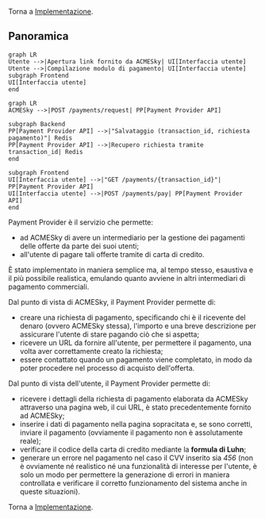 Torna a [Implementazione](../implementazione.md).

## Panoramica

```mermaid
graph LR
Utente -->|Apertura link fornito da ACMESky| UI[Interfaccia utente]
Utente -->|Compilazione modulo di pagamento| UI[Interfaccia utente]
subgraph Frontend
UI[Interfaccia utente]
end
```

```mermaid
graph LR
ACMESky -->|POST /payments/request| PP[Payment Provider API]

subgraph Backend
PP[Payment Provider API] -->|"Salvataggio (transaction_id, richiesta pagamento)"| Redis
PP[Payment Provider API] -->|Recupero richiesta tramite transaction_id| Redis
end

subgraph Frontend
UI[Interfaccia utente] -->|"GET /payments/{transaction_id}"| PP[Payment Provider API]
UI[Interfaccia utente] -->|POST /payments/pay| PP[Payment Provider API]
end
```

Payment Provider è il servizio che permette:

- ad ACMESky di avere un intermediario per la gestione dei pagamenti delle offerte da parte dei suoi utenti;
- all'utente di pagare tali offerte tramite di carta di credito.

È stato implementato in maniera semplice ma, al tempo stesso, esaustiva e il più possibile realistica, emulando quanto avviene in altri intermediari di pagamento commerciali.

Dal punto di vista di ACMESky, il Payment Provider permette di:

- creare una richiesta di pagamento, specificando chi è il ricevente del denaro (ovvero ACMESky stessa), l'importo e una breve descrizione per assicurare l'utente di stare pagando ciò che si aspetta;
- ricevere un URL da fornire all'utente, per permettere il pagamento, una volta aver correttamente creato la richiesta;
- essere contattato quando un pagamento viene completato, in modo da poter procedere nel processo di acquisto dell'offerta.

Dal punto di vista dell'utente, il Payment Provider permette di:

- ricevere i dettagli della richiesta di pagamento elaborata da ACMESky attraverso una pagina web, il cui URL, è stato precedentemente fornito ad ACMESky;
- inserire i dati di pagamento nella pagina sopracitata e, se sono corretti, inviare il pagamento (ovviamente il pagamento non è assolutamente reale);
- verificare il codice della carta di credito mediante la **formula di Luhn**;
- generare un errore nel pagamento nel caso il CVV inserito sia *456* (non è ovviamente né realistico né una funzionalità di interesse per l'utente, è solo un modo per permettere la generazione di errori in maniera controllata e verificare il corretto funzionamento del sistema anche in queste situazioni).

Torna a [Implementazione](../implementazione.md).